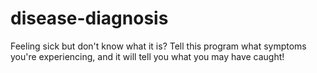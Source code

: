 # disease-diagnosis
Feeling sick but don't know what it is? Tell this program what symptoms you're experiencing, and it will tell you what you may have caught!
